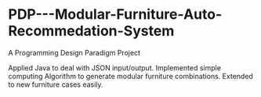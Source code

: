 # PDP---Modular-Furniture-Auto-Recommedation-System
A Programming Design Paradigm Project

Applied Java to deal with JSON input/output.
Implemented simple computing Algorithm to generate modular furniture combinations.
Extended to new furniture cases easily.
